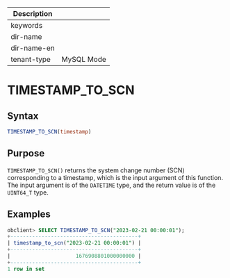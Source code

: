 | Description   |                 |
|---------------|-----------------|
| keywords      |                 |
| dir-name      |                 |
| dir-name-en   |                 |
| tenant-type   | MySQL Mode      |

# TIMESTAMP_TO_SCN

## Syntax

```sql
TIMESTAMP_TO_SCN(timestamp)
```

## Purpose

`TIMESTAMP_TO_SCN()` returns the system change number (SCN) corresponding to a timestamp, which is the input argument of this function. The input argument is of the `DATETIME` type, and the return value is of the `UINT64_T` type.

## Examples

```sql
obclient> SELECT TIMESTAMP_TO_SCN("2023-02-21 00:00:01");
+-----------------------------------------+
| timestamp_to_scn("2023-02-21 00:00:01") |
+-----------------------------------------+
|                     1676908801000000000 |
+-----------------------------------------+
1 row in set
```

